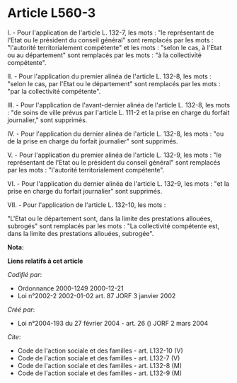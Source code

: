 # Article L560-3

I. - Pour l'application de l'article L. 132-7, les mots : "le représentant de l'Etat ou le président du conseil général" sont
remplacés par les mots : "l'autorité territorialement compétente" et les mots : "selon le cas, à l'Etat ou au département"
sont remplacés par les mots : "à la collectivité compétente".

II. - Pour l'application du premier alinéa de l'article L. 132-8, les mots : "selon le cas, par l'Etat ou le département"
sont remplacés par les mots : "par la collectivité compétente".

III. - Pour l'application de l'avant-dernier alinéa de l'article L. 132-8, les mots : "de soins de ville prévus par l'article
L. 111-2 et la prise en charge du forfait journalier," sont supprimés.

IV. - Pour l'application du dernier alinéa de l'article L. 132-8, les mots : "ou de la prise en charge du forfait journalier"
sont supprimés.

V. - Pour l'application du premier alinéa de l'article L. 132-9, les mots : "le représentant de l'Etat ou le président du
conseil général" sont remplacés par les mots : "l'autorité territorialement compétente".

VI. - Pour l'application du dernier alinéa de l'article L. 132-9, les mots : "et la prise en charge du forfait journalier"
sont supprimés.

VII. - Pour l'application de l'article L. 132-10, les mots :

"L'Etat ou le département sont, dans la limite des prestations allouées, subrogés" sont remplacés par les mots : "La
collectivité compétente est, dans la limite des prestations allouées, subrogée".

**Nota:**



**Liens relatifs à cet article**

_Codifié par_:

  - Ordonnance 2000-1249 2000-12-21
  - Loi n°2002-2 2002-01-02 art. 87 JORF 3 janvier 2002

_Créé par_:

  - Loi n°2004-193 du 27 février 2004 - art. 26 () JORF 2 mars 2004

_Cite_:

  - Code de l'action sociale et des familles - art. L132-10 (V)
  - Code de l'action sociale et des familles - art. L132-7 (V)
  - Code de l'action sociale et des familles - art. L132-8 (M)
  - Code de l'action sociale et des familles - art. L132-9 (M)
